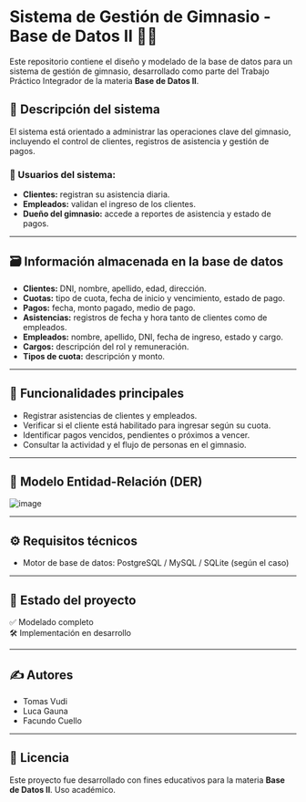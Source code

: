 # Sistema de Gestión de Gimnasio - Base de Datos II 🏋️‍♂️

Este repositorio contiene el diseño y modelado de la base de datos para un sistema de gestión de gimnasio, desarrollado como parte del Trabajo Práctico Integrador de la materia **Base de Datos II**.

## 📌 Descripción del sistema

El sistema está orientado a administrar las operaciones clave del gimnasio, incluyendo el control de clientes, registros de asistencia y gestión de pagos.

### 👥 Usuarios del sistema:
- **Clientes:** registran su asistencia diaria.
- **Empleados:** validan el ingreso de los clientes.
- **Dueño del gimnasio:** accede a reportes de asistencia y estado de pagos.

---

## 🗃️ Información almacenada en la base de datos

- **Clientes:** DNI, nombre, apellido, edad, dirección.
- **Cuotas:** tipo de cuota, fecha de inicio y vencimiento, estado de pago.
- **Pagos:** fecha, monto pagado, medio de pago.
- **Asistencias:** registros de fecha y hora tanto de clientes como de empleados.
- **Empleados:** nombre, apellido, DNI, fecha de ingreso, estado y cargo.
- **Cargos:** descripción del rol y remuneración.
- **Tipos de cuota:** descripción y monto.

---

## 🔑 Funcionalidades principales

- Registrar asistencias de clientes y empleados.
- Verificar si el cliente está habilitado para ingresar según su cuota.
- Identificar pagos vencidos, pendientes o próximos a vencer.
- Consultar la actividad y el flujo de personas en el gimnasio.

---

## 🧩 Modelo Entidad-Relación (DER)


![image](https://github.com/user-attachments/assets/a2db09fa-0b0a-4495-8379-1257d7b8451d)


---


## ⚙️ Requisitos técnicos

- Motor de base de datos: PostgreSQL / MySQL / SQLite (según el caso)


---

## 📅 Estado del proyecto

✅ Modelado completo  
🛠️ Implementación en desarrollo

---

## ✍️ Autores


- Tomas Vudi
- Luca Gauna
- Facundo Cuello

---

## 📄 Licencia

Este proyecto fue desarrollado con fines educativos para la materia **Base de Datos II**. Uso académico.
